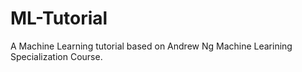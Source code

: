 # ML-Tutorial
A Machine Learning tutorial based on Andrew Ng Machine Learining Specialization Course.
